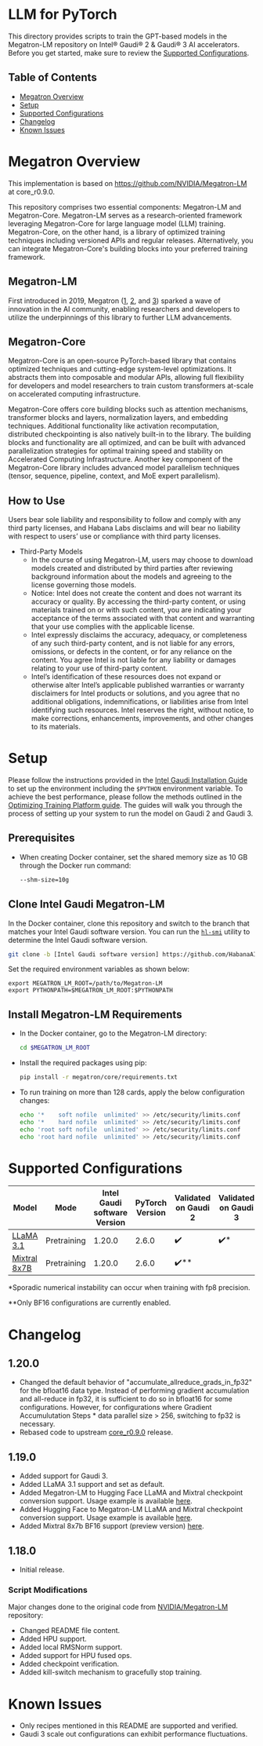 # LLM for PyTorch

This directory provides scripts to train the GPT-based models in the Megatron-LM repository on Intel® Gaudi® 2 & Gaudi® 3 AI accelerators.
Before you get started, make sure to review the [Supported Configurations](#supported-configurations).

## Table of Contents
* [Megatron Overview](#megatron-overview)
* [Setup](#setup)
* [Supported Configurations](#supported-configurations)
* [Changelog](#changelog)
* [Known Issues](#known-issues)

# Megatron Overview
This implementation is based on https://github.com/NVIDIA/Megatron-LM at core_r0.9.0.

This repository comprises two essential components: Megatron-LM and Megatron-Core. Megatron-LM serves as a research-oriented framework leveraging Megatron-Core for large language model (LLM) training. Megatron-Core, on the other hand, is a library of optimized training techniques including versioned APIs and regular releases. Alternatively, you can integrate Megatron-Core's building blocks into your preferred training framework.

## Megatron-LM
First introduced in 2019, Megatron ([1](https://arxiv.org/pdf/1909.08053), [2](https://arxiv.org/pdf/2104.04473), and [3](https://arxiv.org/pdf/2205.05198)) sparked a wave of innovation in the AI community, enabling researchers and developers to utilize the underpinnings of this library to further LLM advancements.

## Megatron-Core
Megatron-Core is an open-source PyTorch-based library that contains optimized techniques and cutting-edge system-level optimizations. It abstracts them into composable and modular APIs, allowing full flexibility for developers and model researchers to train custom transformers at-scale on accelerated computing infrastructure.

Megatron-Core offers core building blocks such as attention mechanisms, transformer blocks and layers, normalization layers, and embedding techniques. Additional functionality like activation recomputation, distributed checkpointing is also natively built-in to the library. The building blocks and functionality are all optimized, and can be built with advanced parallelization strategies for optimal training speed and stability on Accelerated Computing Infrastructure. Another key component of the Megatron-Core library includes advanced model parallelism techniques (tensor, sequence, pipeline, context, and MoE expert parallelism).


## How to Use
Users bear sole liability and responsibility to follow and comply with any third party licenses, and Habana Labs disclaims and will bear no liability with respect to users’ use or compliance with third party licenses.
* Third-Party Models
  * In the course of using Megatron-LM, users may choose to download models created and distributed by third parties after reviewing background information about the models and agreeing to the license governing those models.
  * Notice: Intel does not create the content and does not warrant its accuracy or quality. By accessing the third-party content, or using materials trained on or with such content, you are indicating your acceptance of the terms associated with that content and warranting that your use complies with the applicable license.
  * Intel expressly disclaims the accuracy, adequacy, or completeness of any such third-party content, and is not liable for any errors, omissions, or defects in the content, or for any reliance on the content. You agree Intel is not liable for any liability or damages relating to your use of third-party content.
  * Intel’s identification of these resources does not expand or otherwise alter Intel’s applicable published warranties or warranty disclaimers for Intel products or solutions, and you agree that no additional obligations, indemnifications, or liabilities arise from Intel identifying such resources. Intel reserves the right, without notice, to make corrections, enhancements, improvements, and other changes to its materials.


# Setup
Please follow the instructions provided in the [Intel Gaudi Installation Guide](https://docs.habana.ai/en/latest/Installation_Guide/index.html)
to set up the environment including the `$PYTHON` environment variable. To achieve the best performance, please follow the methods outlined in the [Optimizing Training Platform guide](https://docs.habana.ai/en/latest/PyTorch/Model_Optimization_PyTorch/Optimization_in_Training_Platform.html).
The guides will walk you through the process of setting up your system to run the model on Gaudi 2 and Gaudi 3.

## Prerequisites
* When creating Docker container, set the shared memory size as 10 GB through the Docker run command:
  ```bash
  --shm-size=10g
  ```

## Clone Intel Gaudi Megatron-LM
In the Docker container, clone this repository and switch to the branch that matches your Intel Gaudi software version.
You can run the [`hl-smi`](https://docs.habana.ai/en/latest/System_Management_Tools_Guide/System_Management_Tools.html#hl-smi-utility-options) utility to determine the Intel Gaudi software version.
```bash
git clone -b [Intel Gaudi software version] https://github.com/HabanaAI/Megatron-LM
```
Set the required environment variables as shown below:
```
export MEGATRON_LM_ROOT=/path/to/Megatron-LM
export PYTHONPATH=$MEGATRON_LM_ROOT:$PYTHONPATH
```
## Install Megatron-LM Requirements
* In the Docker container, go to the Megatron-LM directory:
  ```bash
  cd $MEGATRON_LM_ROOT
  ```

* Install the required packages using pip:
  ```bash
  pip install -r megatron/core/requirements.txt
  ```

* To run training on more than 128 cards, apply the below configuration changes:
  ```bash
  echo '*    soft nofile  unlimited' >> /etc/security/limits.conf
  echo '*    hard nofile  unlimited' >> /etc/security/limits.conf
  echo 'root soft nofile  unlimited' >> /etc/security/limits.conf
  echo 'root hard nofile  unlimited' >> /etc/security/limits.conf
  ```


# Supported Configurations
| Model                                       | Mode        | Intel Gaudi software Version | PyTorch Version | Validated on Gaudi 2 | Validated on Gaudi 3 |
| --------------------------------------------| ----------- | ---------------------------- | --------------- | -------------------- | -------------------- |
| [LLaMA 3.1](examples/llama/README.md)       | Pretraining | 1.20.0                       | 2.6.0           | :heavy_check_mark:   | :heavy_check_mark:*  |
| [Mixtral 8x7B](examples/mixtral/README.md)  | Pretraining | 1.20.0                       | 2.6.0           | :heavy_check_mark:** |                      |

*Sporadic numerical instability can occur when training with fp8 precision.

**Only BF16 configurations are currently enabled.

# Changelog
## 1.20.0
- Changed the default behavior of "accumulate_allreduce_grads_in_fp32" for the bfloat16 data type. Instead of performing gradient accumulation and all-reduce in fp32, it is sufficient to do so in bfloat16 for some configurations. However, for configurations where Gradient Accumulutation Steps * data parallel size > 256, switching to fp32 is necessary.
- Rebased code to upstream [core_r0.9.0](https://github.com/NVIDIA/Megatron-LM/tree/core_r0.9.0) release.

## 1.19.0
 - Added support for Gaudi 3.
 - Added LLaMA 3.1 support and set as default.
 - Added Megatron-LM to Hugging Face LLaMA and Mixtral checkpoint conversion support. Usage example is available [here](./tools/checkpoint/README.md#llama-convert-megatron-lm-to-hugging-face-checkpoint).
 - Added Hugging Face to Megatron-LM LLaMA and Mixtral checkpoint conversion support. Usage example is available [here](./tools/checkpoint/README.md#llama-convert-hugging-face-checkpoint-to-megatron-lm).
 - Added Mixtral 8x7b BF16 support (preview version) [here](./examples/mixtral/README.md).

## 1.18.0
 - Initial release.

### Script Modifications
Major changes done to the original code from [NVIDIA/Megatron-LM](https://github.com/NVIDIA/Megatron-LM/tree/core_r0.9.0) repository:
* Changed README file content.
* Added HPU support.
* Added local RMSNorm support.
* Added support for HPU fused ops.
* Added checkpoint verification.
* Added kill-switch mechanism to gracefully stop training.


# Known Issues
* Only recipes mentioned in this README are supported and verified.
* Gaudi 3 scale out configurations can exhibit performance fluctuations.
